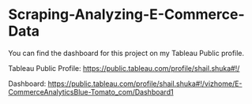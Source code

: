 # Scraping-Analyzing-E-Commerce-Data

You can find the dashboard for this project on my Tableau Public profile.

Tableau Public Profile: https://public.tableau.com/profile/shail.shuka#!/

Dashboard: https://public.tableau.com/profile/shail.shuka#!/vizhome/E-CommerceAnalyticsBlue-Tomato_com/Dashboard1

